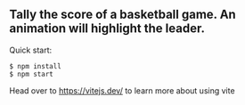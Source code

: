 ## Tally the score of a basketball game. An animation will highlight the leader. 

Quick start:

```
$ npm install
$ npm start
````

Head over to https://vitejs.dev/ to learn more about using vite
